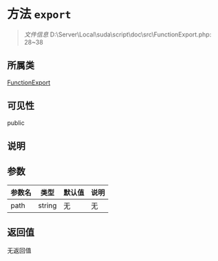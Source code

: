 # 方法 `export`

> *文件信息* D:\Server\Local\suda\script\doc\src\FunctionExport.php: 28~38

## 所属类 

[FunctionExport](../FunctionExport.md)

## 可见性

public

## 说明



## 参数


| 参数名 | 类型 | 默认值 | 说明 |
|--------|-----|-------|-------|
| path |  string | 无 | 无 |



## 返回值

无返回值
